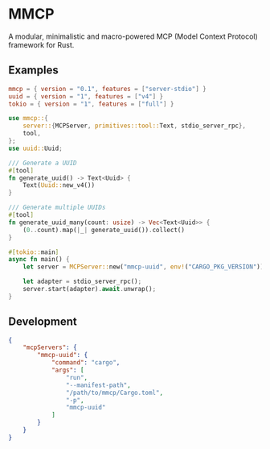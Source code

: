 # MMCP

A modular, minimalistic and macro-powered MCP (Model Context Protocol) framework for Rust.

## Examples

```toml
mmcp = { version = "0.1", features = ["server-stdio"] }
uuid = { version = "1", features = ["v4"] }
tokio = { version = "1", features = ["full"] }
```

```rust
use mmcp::{
    server::{MCPServer, primitives::tool::Text, stdio_server_rpc},
    tool,
};
use uuid::Uuid;

/// Generate a UUID
#[tool]
fn generate_uuid() -> Text<Uuid> {
    Text(Uuid::new_v4())
}

/// Generate multiple UUIDs
#[tool]
fn generate_uuid_many(count: usize) -> Vec<Text<Uuid>> {
    (0..count).map(|_| generate_uuid()).collect()
}

#[tokio::main]
async fn main() {
    let server = MCPServer::new("mmcp-uuid", env!("CARGO_PKG_VERSION")).with_tools_from_inventory();

    let adapter = stdio_server_rpc();
    server.start(adapter).await.unwrap();
}
```

## Development

```json
{
	"mcpServers": {
		"mmcp-uuid": {
			"command": "cargo",
			"args": [
				"run",
				"--manifest-path",
				"/path/to/mmcp/Cargo.toml",
				"-p",
				"mmcp-uuid"
			]
		}
	}
}
```
